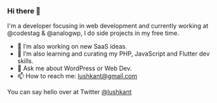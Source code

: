 ### Hi there 👋

I'm a developer focusing in web development and currently working at @codestag & @analogwp, I do side projects in my free time.

* 🔭 I’m also working on new SaaS ideas.  
* 🌱 I’m also learning and curating my PHP, JavaScript and Flutter dev skills.  
* 💬 Ask me about WordPress or Web Dev.
* 📫 How to reach me: lushkant@gmail.com

You can say hello over at Twitter [@lushkant](https://twitter.com/lushkant)
